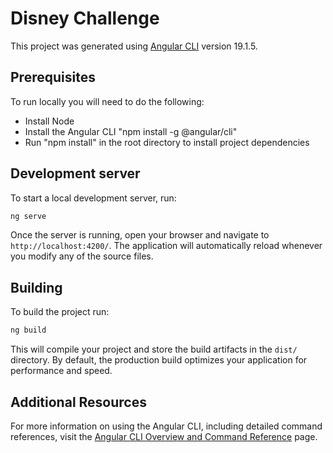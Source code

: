 # Disney Challenge

This project was generated using [Angular CLI](https://github.com/angular/angular-cli) version 19.1.5.

## Prerequisites

To run locally you will need to do the following:
<ul>
  <li>Install Node</li>
  <li>Install the Angular CLI "npm install -g @angular/cli"</li>
  <li>Run "npm install" in the root directory to install project dependencies</li>
</ul>

## Development server

To start a local development server, run:

```bash
ng serve
```

Once the server is running, open your browser and navigate to `http://localhost:4200/`. The application will automatically reload whenever you modify any of the source files.

## Building

To build the project run:

```bash
ng build
```

This will compile your project and store the build artifacts in the `dist/` directory. By default, the production build optimizes your application for performance and speed.

## Additional Resources

For more information on using the Angular CLI, including detailed command references, visit the [Angular CLI Overview and Command Reference](https://angular.dev/tools/cli) page.
